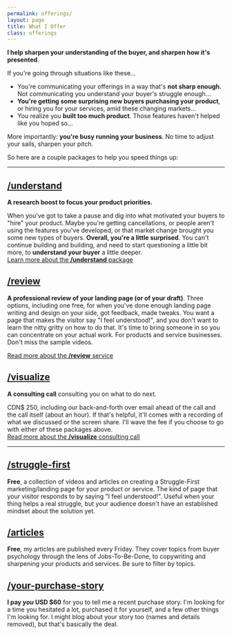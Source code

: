 ```yaml
---
permalink: offerings/
layout: page
title: What I Offer
class: offerings
---
```


**I help sharpen your understanding of the buyer, and sharpen how it's presented**.

If you're going through situations like these...

* You're communicating your offerings in a way that's **not sharp enough.** Not communicating you understand your buyer's struggle enough...
* **You're getting some surprising new buyers purchasing your product**, or hiring you for your services, amid these changing markets...
* You realize you **built too much product**. Those features haven't helped like you hoped so...

More importantly: **you're busy running your business**. No time to adjust your sails, sharpen your pitch.

So here are a couple packages to help you speed things up:

---

## [/understand](/understand)

**A research boost to focus your product priorities.**

When you've got to take a pause and dig into what motivated your buyers to "hire" your product. Maybe you're getting cancellations, or people aren't using the features you've developed, or that market change brought you some new types of buyers. **Overall, you're a little surprised**. You can't continue building and building, and need to start questioning a little bit more, to **understand your buyer** a little deeper.  
[Learn more about the **/understand** package](/understand#details)

## [/review](/review)

**A professional review of your landing page (or of your draft)**. Three options, including one free, for when you've done enough landing page writing and design on your side, got feedback, made tweaks. You want a page that makes the visitor say "I feel understood!", and you don't want to learn the nitty gritty on how to do that. It's time to bring someone in so you can concentrate on your actual work. For products and service businesses. Don't miss the sample videos.

[Read more about the **/review** service](/review#details)

## [/visualize](/visualize)

**A consulting call** consulting you on what to do next.

CDN$&nbsp;250, including our back-and-forth over email ahead of the call and the call itself (about an hour). If that's helpful, it'll comes with a recording of what we discussed or the screen share. I'll wave the fee if you choose to go with either of these packages above.  
[Read more about the **/visualize** consulting call](/visualize#details)

---

## [/struggle-first](/struggle-first)

**Free**, a collection of videos and articles on creating a Struggle-First marketing/landing page for your product or service. The kind of page that your visitor responds to by saying "I feel understood!". Useful when your thing helps a real struggle, but your audience doesn't have an established mindset about the solution yet.

## [/articles](/articles)

**Free**, my articles are published every Friday. They cover topics from buyer psychology through the lens of Jobs-To-Be-Done, to copywriting and sharpening your products and services. Be sure to filter by topics.

## [/your-purchase-story](/your-purchase-story)

**I pay _you_ USD $60** for you to tell me a recent purchase story. I'm looking for a time you hesitated a lot, purchased it for yourself, and a few other things I'm looking for. I might blog about your story too (names and details removed), but that's basically the deal.
